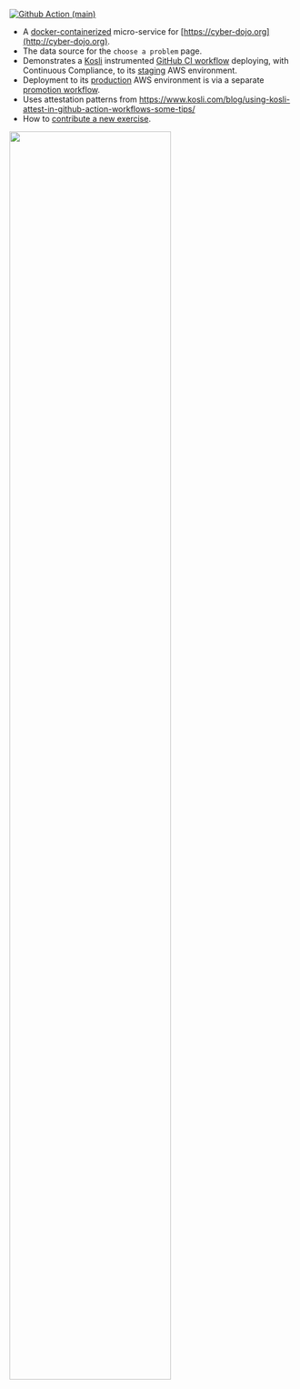[![Github Action (main)](https://github.com/cyber-dojo/exercises-start-points/actions/workflows/main.yml/badge.svg)](https://github.com/cyber-dojo/exercises-start-points/actions)

- A [docker-containerized](https://registry.hub.docker.com/r/cyberdojo/exercises-start-points) micro-service for [https://cyber-dojo.org](http://cyber-dojo.org).
- The data source for the `choose a problem` page.
- Demonstrates a [Kosli](https://www.kosli.com/) instrumented [GitHub CI workflow](https://app.kosli.com/cyber-dojo/flows/exercises-start-points-ci/trails/) deploying, with Continuous Compliance, to its [staging](https://app.kosli.com/cyber-dojo/environments/aws-beta/snapshots/) AWS environment.
- Deployment to its [production](https://app.kosli.com/cyber-dojo/environments/aws-prod/snapshots/) AWS environment is via a separate [promotion workflow](https://github.com/cyber-dojo/aws-prod-co-promotion).
- Uses attestation patterns from https://www.kosli.com/blog/using-kosli-attest-in-github-action-workflows-some-tips/
- How to [contribute a new exercise](CONTRIBUTING.md).

<img width="75%" src="https://user-images.githubusercontent.com/252118/97069462-8beade80-15c8-11eb-8f04-5f6d067c51d1.png">
